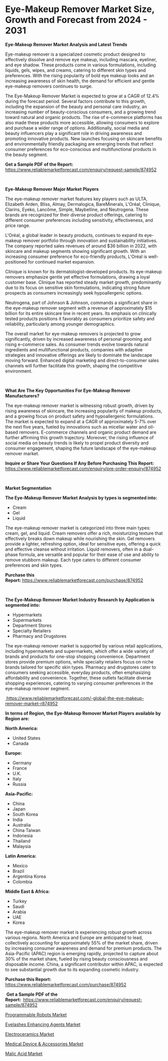 <p><h1>Eye-Makeup Remover Market Size, Growth and Forecast from 2024 - 2031</h1></p><p><strong>Eye-Makeup Remover Market Analysis and Latest Trends</strong></p>
<p><p>Eye-makeup remover is a specialized cosmetic product designed to effectively dissolve and remove eye makeup, including mascara, eyeliner, and eye shadow. These products come in various formulations, including liquids, gels, wipes, and creams, catering to different skin types and preferences. With the rising popularity of bold eye makeup looks and an increasing awareness of skin health, the demand for efficient and gentle eye-makeup removers continues to surge.</p><p>The Eye-Makeup Remover Market is expected to grow at a CAGR of 12.4% during the forecast period. Several factors contribute to this growth, including the expansion of the beauty and personal care industry, an increasing number of beauty-conscious consumers, and a growing trend toward natural and organic products. The rise of e-commerce platforms has also made these products more accessible, allowing consumers to explore and purchase a wider range of options. Additionally, social media and beauty influencers play a significant role in driving awareness and promoting innovative products. New launches focusing on skincare benefits and environmentally friendly packaging are emerging trends that reflect consumer preferences for eco-conscious and multifunctional products in the beauty segment.</p></p>
<p><strong>Get a Sample PDF of the Report:&nbsp;</strong> <a href="https://www.reliablemarketforecast.com/enquiry/request-sample/874952">https://www.reliablemarketforecast.com/enquiry/request-sample/874952</a></p>
<p>&nbsp;</p>
<p><strong>Eye-Makeup Remover Major Market Players</strong></p>
<p><p>The eye-makeup remover market features key players such as ULTA, Elizabeth Arden, Bliss, Almay, Dermalogica, BareMinerals, L'Oréal, Clinique, Clarins, Eyeko, Lancôme, Simple, Maybelline, and Neutrogena. These brands are recognized for their diverse product offerings, catering to different consumer preferences including sensitivity, effectiveness, and price range.</p><p>L'Oréal, a global leader in beauty products, continues to expand its eye-makeup remover portfolio through innovation and sustainability initiatives. The company reported sales revenues of around $36 billion in 2022, with skincare and makeup segments showing significant growth. With an increasing consumer preference for eco-friendly products, L'Oréal is well-positioned for continued market expansion.</p><p>Clinique is known for its dermatologist-developed products. Its eye-makeup removers emphasize gentle yet effective formulations, drawing a loyal customer base. Clinique has reported steady market growth, predominantly due to its focus on sensitive skin formulations, indicating strong future prospects as consumers increasingly seek hypoallergenic options.</p><p>Neutrogena, part of Johnson & Johnson, commands a significant share in the eye-makeup remover segment with a revenue of approximately $15 billion for its entire skincare line in recent years. Its emphasis on clinically tested products positions it favorably as consumers prioritize safety and reliability, particularly among younger demographics.</p><p>The overall market for eye-makeup removers is projected to grow significantly, driven by increased awareness of personal grooming and rising e-commerce sales. As consumer trends evolve towards natural ingredients and multifunctional products, companies with adaptive strategies and innovative offerings are likely to dominate the landscape moving forward. Enhanced digital marketing and direct-to-consumer sales channels will further facilitate this growth, shaping the competitive environment.</p></p>
<p>&nbsp;</p>
<p><strong>What Are The Key Opportunities For Eye-Makeup Remover Manufacturers?</strong></p>
<p><p>The eye-makeup remover market is witnessing robust growth, driven by rising awareness of skincare, the increasing popularity of makeup products, and a growing focus on product safety and hypoallergenic formulations. The market is expected to expand at a CAGR of approximately 5-7% over the next five years, fueled by innovations such as micellar water and oil-based removers. E-commerce channels and organic product demand are further affirming this growth trajectory. Moreover, the rising influence of social media on beauty trends is likely to propel product diversity and consumer engagement, shaping the future landscape of the eye-makeup remover market.</p></p>
<p><strong>Inquire or Share Your Questions If Any Before Purchasing This Report:</strong> <a href="https://www.reliablemarketforecast.com/enquiry/pre-order-enquiry/874952">https://www.reliablemarketforecast.com/enquiry/pre-order-enquiry/874952</a></p>
<p>&nbsp;</p>
<p><strong>Market Segmentation</strong></p>
<p><strong>The Eye-Makeup Remover Market Analysis by types is segmented into:</strong></p>
<p><ul><li>Cream</li><li>Gel</li><li>Liquid</li></ul></p>
<p><p>The eye-makeup remover market is categorized into three main types: cream, gel, and liquid. Cream removers offer a rich, moisturizing texture that effectively breaks down makeup while nourishing the skin. Gel removers provide a lighter, refreshing option, ideal for sensitive eyes, offering a quick and effective cleanse without irritation. Liquid removers, often in a dual-phase formula, are versatile and popular for their ease of use and ability to remove stubborn makeup. Each type caters to different consumer preferences and skin types.</p></p>
<p><strong>Purchase this Report:&nbsp;</strong><a href="https://www.reliablemarketforecast.com/purchase/874952">https://www.reliablemarketforecast.com/purchase/874952</a></p>
<p>&nbsp;</p>
<p><strong>The Eye-Makeup Remover Market Industry Research by Application is segmented into:</strong></p>
<p><ul><li>Hypermarkets</li><li>Supermarkets</li><li>Department Stores</li><li>Specialty Retailers</li><li>Pharmacy and Drugstores</li></ul></p>
<p><p>The eye-makeup remover market is supported by various retail applications, including hypermarkets and supermarkets, which offer a wide variety of brands and products for one-stop shopping convenience. Department stores provide premium options, while specialty retailers focus on niche brands tailored for specific skin types. Pharmacy and drugstores cater to consumers seeking accessible, everyday products, often emphasizing affordability and convenience. Together, these outlets facilitate diverse shopping experiences, catering to varying consumer preferences in the eye-makeup remover segment.</p></p>
<p><a href="https://www.reliablemarketforecast.com/-global-the-eye-makeup-remover-market-r874952">&nbsp;https://www.reliablemarketforecast.com/-global-the-eye-makeup-remover-market-r874952</a></p>
<p><strong>In terms of Region, the Eye-Makeup Remover Market Players available by Region are:</strong></p>
<p>
    <p> <strong> North America: </strong>
        <ul>
            <li>United States</li>
            <li>Canada</li>
        </ul>
        </p> 
    <p> <strong> Europe: </strong>
        <ul>
            <li>Germany</li>
            <li>France</li>
            <li>U.K.</li>
            <li>Italy</li>
            <li>Russia</li>
        </ul>
        </p> 
    <p> <strong> Asia-Pacific: </strong>
        <ul>
            <li>China</li>
            <li>Japan</li>
            <li>South Korea</li>
            <li>India</li>
            <li>Australia</li>
            <li>China Taiwan</li>
            <li>Indonesia</li>
            <li>Thailand</li>
            <li>Malaysia</li>
        </ul>
        </p> 
    <p> <strong> Latin America: </strong>
        <ul>
            <li>Mexico</li>
            <li>Brazil</li>
            <li>Argentina Korea</li>
            <li>Colombia</li>
        </ul>
        </p> 
    <p> <strong> Middle East & Africa: </strong>
        <ul>
            <li>Turkey</li>
            <li>Saudi</li>
            <li>Arabia</li>
            <li>UAE</li>
            <li>Korea</li>
        </ul>
    </p>
    </p>
<p><p>The eye-makeup remover market is experiencing robust growth across various regions. North America and Europe are anticipated to lead, collectively accounting for approximately 55% of the market share, driven by increasing consumer awareness and demand for premium products. The Asia-Pacific (APAC) region is emerging rapidly, projected to capture about 30% of the market share, fueled by rising beauty consciousness and disposable income. China, a significant contributor within APAC, is expected to see substantial growth due to its expanding cosmetic industry.</p></p>
<p><strong>Purchase this Report: </strong><a href="https://www.reliablemarketforecast.com/purchase/874952">https://www.reliablemarketforecast.com/purchase/874952</a></p>
<p>&nbsp;<strong>Get a Sample PDF of the Report:&nbsp;&nbsp;</strong><a href="https://www.reliablemarketforecast.com/enquiry/request-sample/874952">https://www.reliablemarketforecast.com/enquiry/request-sample/874952</a></p>
<p><strong></strong></p>
<p><p><a href="https://www.linkedin.com/pulse/programmable-robots-industry-sector-market-dynamics-future-l2vbe?trackingId=FNWX1GwxTuaeE9P8gNlcDQ%3D%3D">Programmable Robots Market</a></p><p><a href="https://www.linkedin.com/pulse/eyelashes-enhancing-agents-market-size-share-growth-analysis-6pb5f?trackingId=N0DKjiwQSQmLEleTT%2B62rg%3D%3D">Eyelashes Enhancing Agents Market</a></p><p><a href="https://www.linkedin.com/pulse/global-electroceramics-market-trends-insights-growth-opportunities-yuaqe?trackingId=AG6CNAbcSfGbE%2F7Dkj7wMA%3D%3D">Electroceramics Market</a></p><p><a href="https://www.linkedin.com/pulse/insights-medical-device-accessories-market-size-which-expanding-tz4be?trackingId=1rrtldiWRHGY54zOCBMVDQ%3D%3D">Medical Device & Accessories Market</a></p><p><a href="https://www.linkedin.com/pulse/malic-acid-market-outlook-complete-industry-analysis-2024-gybve?trackingId=gx%2FMQVPkRbO8Yp%2BbaZNFUQ%3D%3D">Malic Acid Market</a></p></p>